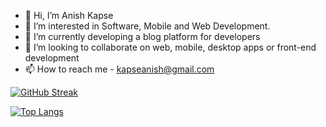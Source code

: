 - 👋 Hi, I’m Anish Kapse
- 👀 I’m interested in Software, Mobile and Web Development.
- 🌱 I’m currently developing a blog platform for developers
- 💞️ I’m looking to collaborate on web, mobile, desktop apps or front-end development
- 📫 How to reach me - kapseanish@gmail.com


[![GitHub Streak](https://github-readme-streak-stats-eight.vercel.app/?user=theonlyanish&theme=tokyonight)](https://git.io/streak-stats)

[![Top Langs](https://github-readme-stats.vercel.app/api/top-langs/?username=theonlyanish&layout=compact&theme=vision-friendly-dark)](https://github.com/anuraghazra/github-readme-stats)


<!---
theonlyanish/theonlyanish is a ✨ special ✨ repository because its `README.md` (this file) appears on your GitHub profile.
You can click the Preview link to take a look at your changes.
--->
